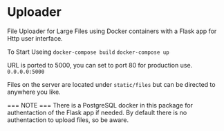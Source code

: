 # Uploader
File Uploader for Large Files using Docker containers with a Flask app for Http user interface.

To Start Useing
`docker-compose build`
`docker-compose up`

URL is ported to 5000, you can set to port 80 for production use.
`0.0.0.0:5000`

Files on the server are located under `static/files` but can be directed to anywhere you like.

=== NOTE ===
There is a PostgreSQL docker in this package for authentaction of the Flask app if needed. By default there is no authentaction to upload files, so be aware.


